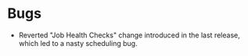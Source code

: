 # Bugs

- Reverted "Job Health Checks" change introduced in the last
  release, which led to a nasty scheduling bug.
